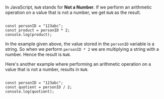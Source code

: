 In JavaScript,
`NaN` stands for **Not a Number**.
If we perform an arithmetic operation
on a value that is not a number,
we get `NaN` as the result.

<codeblock language="javascript" type="lesson">
<code>
const personID = "123abc";
const product = personID * 2;
console.log(product);
</code>
</codeblock>

In the example given above,
the value stored
in the `personID` variable
is a string.
So when we perform
`personID * 2`
we are multiplying a string
with a number.
Hence the result is `NaN`.

Here's another example
where performing an arithmetic operation
on a value that is not a number,
results in `NaN`.

<codeblock language="javascript" type="lesson">
<code>
const personID = "123abc";
const quotient = personID / 2;
console.log(quotient);
</code>
</codeblock>